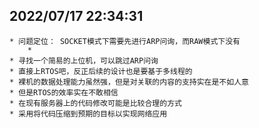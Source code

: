 ## 2022/07/17 22:34:31
    * 问题定位： SOCKET模式下需要先进行ARP问询，而RAW模式下没有
        * 
    * 寻找一个简易的上位机，可以跳过ARP问询
    * 直接上RTOS吧，反正后续的设计也是要基于多线程的
    * 裸机的数据处理能力虽然强，但是对关联的内容的支持实在是不如人意
    * 但是RTOS的效率实在不敢相信
    * 在现有服务器上的代码修改可能是比较合理的方式
    * 采用将代码压缩到预期的目标以实现网络应用